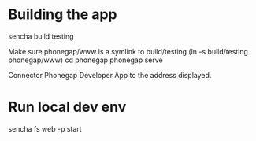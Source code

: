 # Building the app
sencha build testing

Make sure phonegap/www is a symlink to build/testing (ln -s build/testing phonegap/www)
cd phonegap
phonegap serve

Connector Phonegap Developer App to the address displayed.

# Run local dev env
sencha fs web -p <PORT> start
